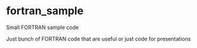 # fortran_sample
Small FORTRAN sample code

Just bunch of FORTRAN code that are useful or just code for presentations
